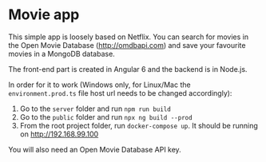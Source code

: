 # Movie app

This simple app is loosely based on Netflix. You can search for movies in the Open Movie Database (http://omdbapi.com) and save your favourite movies in a MongoDB database.

The front-end part is created in Angular 6 and the backend is in Node.js.

In order for it to work (Windows only, for Linux/Mac the `environment.prod.ts` file host url needs to be changed accordingly):
1) Go to the `server` folder and run `npm run build`
2) Go to the `public` folder and run `npx ng build --prod`
3) From the root project folder, run `docker-compose up`. It should be running on http://192.168.99.100

You will also need an Open Movie Database API key.
